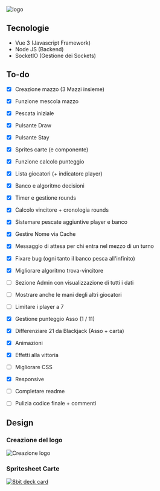 
  ![logo](https://gitlab.istitutocorni.it/mattiaguercia/blackjack/-/raw/main/assets/logo.png)


## Tecnologie
 - Vue 3 (Javascript Framework)
 - Node JS (Backend)
 - SocketIO (Gestione dei Sockets)


## To-do
- [x] Creazione mazzo (3 Mazzi insieme)
- [x] Funzione mescola mazzo
- [x] Pescata iniziale
- [x] Pulsante Draw
- [x] Pulsante Stay
- [x] Sprites carte (e componente)
- [x] Funzione calcolo punteggio
- [x] Lista giocatori (+ indicatore player)
- [x] Banco e algoritmo decisioni
- [x] Timer e gestione rounds
- [x] Calcolo vincitore + cronologia rounds
- [X] Sistemare pescate aggiuntive player e banco
- [X] Gestire Nome via Cache
- [X] Messaggio di attesa per chi entra nel mezzo di un turno
- [X] Fixare bug (ogni tanto il banco pesca all'infinito)
- [X] Migliorare algoritmo trova-vincitore
- [ ] Sezione Admin con visualizzazione di tutti i dati
- [ ] Mostrare anche le mani degli altri giocatori
- [ ] Limitare i player a 7
- [X] Gestione punteggio Asso (1 / 11)
- [X] Differenziare 21 da Blackjack (Asso + carta)
- [X] Animazioni
- [X] Effetti alla vittoria
- [ ] Migliorare CSS
- [X] Responsive
- [ ] Completare readme
- [ ] Pulizia codice finale + commenti

  
  

## Design
### Creazione del logo
![Creazione logo](https://gitlab.istitutocorni.it/mattiaguercia/blackjack/-/raw/main/assets/creazione_logo.PNG)
### Spritesheet Carte
[![8bit deck card](https://img.itch.zone/aW1hZ2UvNzE1Mzg3LzM5NjQ5MjYucG5n/794x1000/Q2lPE9.png)](https://drawsgood.itch.io/8bit-deck-card-assets)
